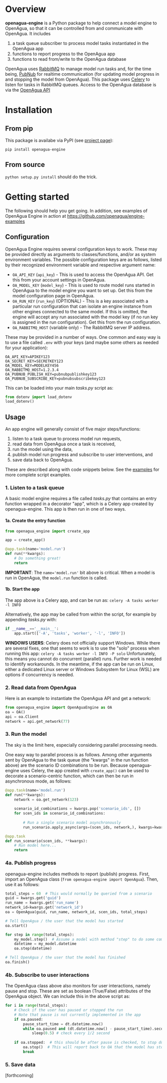 # Overview

**openagua-engine** is a Python package to help connect a model engine to OpenAgua, so that it can be controlled from and communicate with OpenAgua. It includes
1. a task queue subscriber to process model tasks instantiated in the OpenAgua app
2. functions to report progress to the OpenAgua app 
3. functions to read from/write to the OpenAgua database

OpenAgua uses [RabbitMQ](www.rabbitmq.com) to manage model run tasks and, for the time being, [PubNub](www.pubnub.com) for realtime communication (for updating model progress in and stopping the model from OpenAgua). This package uses [Celery](docs.celeryproject.org) to listen for tasks in RabbitMQ queues. Access to the OpenAgua database is via the [OpenAgua API](www.openagua.org/api/v1)

# Installation

## From pip

This package is availabe via PyPI (see [project page](https://pypi.org/project/openagua-engine/)):

`pip install openagua-engine`

## From source

`python setup.py install` should do the trick.

# Getting started

The following should help you get going. In addition, see examples of OpenAgua Engine in action at https://github.com/openagua/engine-examples

## Configuration

OpenAgua Engine requires several configuration keys to work. These may be provided directly as arguments to classes/functions, and/or as system environment variables. The possible configuration keys are as follows, listed by their recognized environment variable and respective argument name:

* `OA_API_KEY` (`api_key`) - This is used to access the OpenAgua API. Get this from your account settings in OpenAgua. 
* `OA_MODEL_KEY` (`model_key`) - This is used to route model runs started in OpenAgua to the model engine you want to set up. Get this from the model configuration page in OpenAgua.
* `OA_RUN_KEY` (`run_key`) (OPTIONAL) - This is a key associated with a particular run configuration that can isolate an engine instance from other engines connected to the same model. If this is omitted, the engine will accept any run associated with the model key (if no run key is assigned in the run configuration). Get this from the run configuration.
* `OA_RABBITMQ_HOST` (variable only) - The RabbitMQ server IP address.

These may be provided in a number of ways. One common and easy way is to use a file called `.env` with your keys (and maybe some others as needed for your application):

```dotenv
OA_API_KEY=APIKEY123
OA_SECRET_KEY=SECRETKEY123
OA_MODEL_KEY=MODELKEY456
OA_RABBITMQ_HOST=1.2.3.4
OA_PUBNUB_PUBLISH_KEY=pubnubpublishkey123
OA_PUBNUB_SUBSCRIBE_KEY=pubnubsubscribekey123
```
This can be loaded into your main *tasks.py* script as:
```python
from dotenv import load_dotenv
load_dotenv()
```

## Usage

An app engine will generally consist of five major steps/functions:
1. listen to a task queue to process model run requests,
2. read data from OpenAgua once a task is received,
3. run the model using the data,
4. publish model run progress and subscribe to user interventions, and
5. save data back to OpenAgua.

These are described along with code snippets below. See the [examples](https://github.com/openagua/engine-examples) for more complete script examples.

### 1. Listen to a task queue

A basic model engine requires a file called *tasks.py* that contains an entry function wrapped in a decorator "app", which is a Celery app created by openagua-engine. This app is then run in one of two ways.

#### 1a. Create the entry function

```python
from openagua_engine import create_app

app = create_app()

@app.task(name='model.run')
def run(**kwargs):
    # Do something great!
    return
```
**IMPORTANT**: The `name='model.run'` bit above is critical. When a model is run in OpenAgua, the `model.run` function is called.

#### 1b. Start the app
The app above is a Celery app, and can be run as:
`celery -A tasks worker -l INFO`

Alternatively, the app may be called from within the script, for example by appending *tasks.py* with:
```python
if __name__=='__main__':
    app.start(['-A', 'tasks', 'worker', '-l', 'INFO'])
```

**WINDOWS USERS**: Celery does not officially support Windows. While there are several fixes, one that seems to work is to use the "solo" process when running this app:
`celery -A tasks worker -l INFO -P solo`
Unfortunately, this means you cannot do concurrent (parallel) runs. Further work is needed to identify workarounds. In the meantime, if the app can be run on Linux, either a dedicated Linux server or Windows Subsystem for Linux (WSL) are options if concurrency is needed.

### 2. Read data from OpenAgua

Here is an example to instantiate the OpenAgua API and get a network:
```python
from openagua_engine import OpenAguaEngine as OA
oa = OA()
api = oa.Client
network = api.get_network(77)
```

### 3. Run the model

The sky is the limit here, especially considering parallel processing needs.

One easy way to parallel process is as follows. Among other arguments sent by OpenAgua to the task queue (the "kwargs" in the run function above) are the scenario ID combinations to be run. Because openagua-engine uses Celery, the app created with `create_app()` can be used to decorate a scenario-centric function, which can then be run in asynchronous mode, as follows:

```python
@app.task(name='model.run')
def run(**kwargs):
    network = oa.get_network(123)
    
    scenario_id_combinations = kwargs.pop('scenario_ids', [])
    for scen_ids in scenario_id_combinations:
        
        # Run a single scenario model asynchronously
        run_scenario.apply_async(args=(scen_ids, network,), kwargs=kwargs)

@app.task
def run_scenario(scen_ids, **kwargs):
    # Run model here...
    return
```

### 4a. Publish progress

openagua-engine includes methods to report (publish) progress. First, import an OpenAgua class (`from openagua-engine import OpenAgua`). Then, use it as follows:

```python
total_steps = 60  # This would normally be queried from a scenario     
guid = kwargs.get('guid')
run_name = kwargs.get('run_name')
network_id=kwargs.get('network_id')
oa = OpenAgua(guid, run_name, network_id, scen_ids, total_steps)

# Tell OpenAgua / the user that the model has started
oa.start()

for step in range(total_steps):
    my_model.step()  # Assume a model with method "step" to do some computation
    datetime = my_model.datetime
    oa.step(datetime)

# Tell OpenAgua / the user that the model has finished
oa.finish()
```

### 4b. Subscribe to user interactions
The OpenAgua class above also monitors for user interactions, namely pause and stop. These are set as boolean (True/False) attributes of the OpenAgua object. We can include this in the above script as:
```python
for i in range(total_steps):
    # Check if the user has paused or stopped the run
    # Note that pause is not currently implemented in the app
    if oa.paused:
        pause_start_time = dt.datetime.now()
        while oa.paused and (dt.datetime.now() - pause_start_time).seconds < 86400:
            sleep(0.5) # check every 1/2 second
            
    if oa.stopped:  # this should be after pause is checked, to stop during a pause
        oa.stop()  # This will report back to OA that the model has stopped
        break
```

### 5. Save data

[forthcoming]